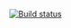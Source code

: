 [![Build status](https://ci.appveyor.com/api/projects/status/0spl5q02rleve556/branch/master?svg=true)](https://ci.appveyor.com/project/RomanAZhukov/carddelivery-4kesy/branch/master)
